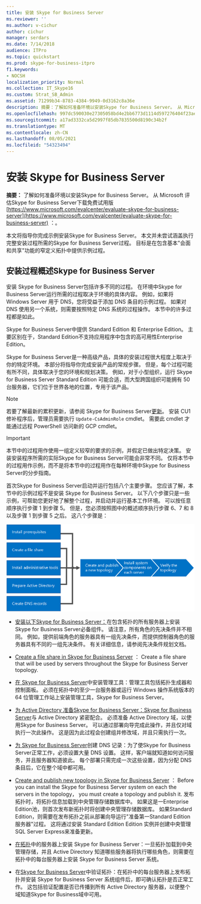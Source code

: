 ```yaml
---
title: 安装 Skype for Business Server
ms.reviewer: ''
ms.author: v-cichur
author: cichur
manager: serdars
ms.date: 7/14/2018
audience: ITPro
ms.topic: quickstart
ms.prod: skype-for-business-itpro
f1.keywords:
- NOCSH
localization_priority: Normal
ms.collection: IT_Skype16
ms.custom: Strat_SB_Admin
ms.assetid: 71299b34-8783-4384-9949-0d3162c8a36e
description: 摘要：了解如何准备环境以安装Skype for Business Server。 从 Microsoft 评估Skype for Business Server下载免费试用版 https://www.microsoft.com/evalcenter/evaluate-skype-for-business-server ：。
ms.openlocfilehash: 997dc590030e27305058bd4e2bb6773d1114d597276404f23ae350a899666b03
ms.sourcegitcommit: a17ad3332ca5d2997f85db7835500d8190c34b2f
ms.translationtype: MT
ms.contentlocale: zh-CN
ms.lasthandoff: 08/05/2021
ms.locfileid: "54323494"
---
```

# <a name="install-skype-for-business-server"></a>安装 Skype for Business Server
 
**摘要：** 了解如何准备环境以安装Skype for Business Server。 从 Microsoft 评估Skype for Business Server下载免费试用版 [https://www.microsoft.com/evalcenter/evaluate-skype-for-business-server](https://www.microsoft.com/evalcenter/evaluate-skype-for-business-server) ：。
  
本文将指导你完成示例安装Skype for Business Server。 本文并未尝试涵盖执行完整安装过程所需的Skype for Business Server过程。 目标是在包含基本"会面和共享"功能的窄定义拓扑中提供示例过程。
  
## <a name="overview-of-the-install-process-for-skype-for-business-server"></a>安装过程概述Skype for Business Server

安装 Skype for Business Server包括许多不同的过程。 在环境中Skype for Business Server运行所需的过程取决于环境的具体内容。 例如，如果将 Windows Server 用于 DNS，您将受益于添加 DNS 条目的示例过程。 如果对 DNS 使用另一个系统，则需要按照特定 DNS 系统的过程操作。 本节中的许多过程都是如此。
  
Skype for Business Server中提供 Standard Edition 和 Enterprise Edition。 主要区别在于，Standard Edition不支持应用程序中包含的高可用性Enterprise Edition。 
  
Skype for Business Server是一种高级产品，具体的安装过程很大程度上取决于你的特定环境。 本部分将指导你完成安装产品的常规步骤。 但是，每个过程可能有所不同，具体取决于您的环境和规划决策。 例如，对于小型组织，运行 Skype for Business Server Standard Edition 可能合适，而大型跨国组织可能拥有 50 台服务器，它们位于世界各地的位置，专用于该产品。
  
> [!NOTE]
> 若要了解最新的累积更新，请参阅 Skype for Business Server[更新](https://support.microsoft.com/kb/3061064)。 安装 CU1 修补程序后，管理员需要执行  `Update-CsAdminRole` cmdlet。 需要此 cmdlet 才能通过远程 PowerShell 访问新的 GCP cmdlet。
  
> [!IMPORTANT]
> 本节中的过程用作使用一组定义较窄的要求的示例，并假定已做出特定决策。 安装安装程序所需的实际Skype for Business Server可能会非常不同。 仅将本节中的过程用作示例，而不是将本节中的过程用作在每种环境中Skype for Business Server的分步指南。 
  
首次Skype for Business Server启动并运行包括八个主要步骤。 您应该了解，本节中的示例过程不是安装 Skype for Business Server。 以下八个步骤只是一些示例，可帮助您更好地了解整个过程，并启动并运行基本工作环境。 可以按任意顺序执行步骤 1 到步骤 5。 但是，您必须按照图中的概述顺序执行步骤 6、7 和 8 以及步骤 1 到步骤 5 之后。 这八个步骤是：
  
![安装过程概述。](../../media/b1a59b39-a7f0-4781-ac4d-2dfef7ca3700.png)
  
- [安装以下Skype for Business Server：](install-prerequisites.md)在包含拓扑的所有服务器上安装Skype for Business Server必备组件。 请注意，所有角色的先决条件并不相同。 例如，提供前端角色的服务器具有一组先决条件，而提供控制器角色的服务器具有不同的一组先决条件。 有关详细信息，请参阅先决条件规划文档。
    
- [Create a file share in Skype for Business Server](create-a-file-share.md) ： Create a file share that will be used by servers throughout the Skype for Business Server topology.
    
- [在 Skype for Business Server](install-administrative-tools.md)中安装管理工具：管理工具包括拓扑生成器和控制面板。 必须在拓扑中的至少一台服务器或运行 Windows 操作系统版本的 64 位管理工作站上安装管理工具，Skype for Business Server。
    
- [为 Active Directory 准备Skype for Business Server：Skype for Business Server](prepare-active-directory.md)与 Active Directory 紧密配合。 必须准备 Active Directory 域，以使用Skype for Business Server。 可以通过部署向导完成此操作，并且仅对域执行一次此操作。 这是因为此过程会创建组并修改域，并且只需执行一次。
    
- [为 Skype for Business Server](create-dns-records.md)创建 DNS 记录：为了使Skype for Business Server正常工作，必须设置大量 DNS 设置。 这样，客户端就知道如何访问服务，并且服务器知道彼此。 每个部署只需完成一次这些设置，因为分配 DNS 条目后，它在整个域中都可用。
    
- [Create and publish new topology in Skype for Business Server](create-and-publish-new-topology.md) ： Before you can install the Skype for Business Server system on each the servers in the topology， you must create a topology and publish it. 发布拓扑时，将拓扑信息加载到中央管理存储数据库中。 如果这是一Enterprise Edition池，则首次发布新拓扑时将创建中央管理存储数据库。 如果Standard Edition，则需要在发布拓扑之前从部署向导运行"准备第一Standard Edition服务器"过程。 这将通过安装 Standard Edition Edition 实例并创建中央管理SQL Server Express来准备更新。
    
- [在拓扑](install-skype-for-business-server.md)中的服务器上安装 Skype for Business Server：一旦拓扑加载到中央管理存储，并且 Active Directory 知道哪些服务器将执行哪些角色，则需要在拓扑中的每台服务器上安装 Skype for Business Server 系统。
    
- 在[Skype for Business Server](verify-the-topology.md)中验证拓扑：在拓扑中的每台服务器上发布拓扑并安装 Skype for Business Server 系统组件后，即可确认拓扑是否正常工作。 这包括验证配置是否已传播到所有 Active Directory 服务器，以便整个域知道Skype for Business域中可用。
    

